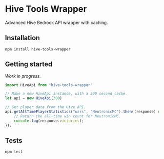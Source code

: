 Hive Tools Wrapper
=========
Advanced Hive Bedrock API wrapper with caching.

## Installation
  `npm install hive-tools-wrapper`

## Getting started
*Work in progress.*
```js
import HiveApi from "hive-tools-wrapper"

// Make a new HiveApi instance, with a 300 second cache.
let api = new HiveApi(300)

// Get player data from the Hive API.
api.getAllTimePlayerStatistics("wars", "NeutronicMC").then((response) => {
    // Return the all-time win count for NeutronicMC.
    console.log(response.victories);
});
```

## Tests

  `npm test`
